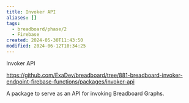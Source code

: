 ```yaml
---
title: Invoker API
aliases: []
tags:
  - breadboard/phase/2
  - Firebase
created: 2024-05-30T11:43:50
modified: 2024-06-12T10:34:25
---
```


Invoker API

https://github.com/ExaDev/breadboard/tree/881-breadboard-invoker-endpoint-firebase-functions/packages/invoker-api

A package to serve as an API for invoking Breadboard Graphs.
